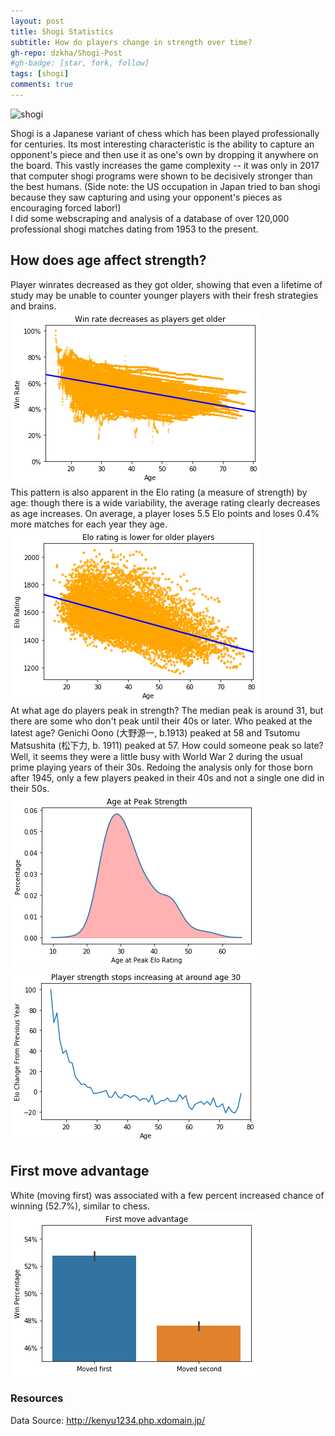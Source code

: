 ```yaml
---
layout: post
title: Shogi Statistics
subtitle: How do players change in strength over time?
gh-repo: dzkha/Shogi-Post
#gh-badge: [star, fork, follow]
tags: [shogi]
comments: true
---
```


![shogi](https://www.culcome.com/culcome/wp-content/uploads/shogi_lesson.jpg)

Shogi is a Japanese variant of chess which has been played professionally for centuries. Its most interesting characteristic is the ability to capture an opponent's piece and then use it as one's own by dropping it anywhere on the board.  This vastly increases the game complexity -- it was only in 2017 that computer shogi programs were shown to be decisively stronger than the best humans. (Side note: the US occupation in Japan tried to ban shogi because they saw capturing and using your opponent's pieces as encouraging forced labor!)
<br/>
I did some webscraping and analysis of a database of over 120,000 professional shogi matches dating from 1953 to the present. 

## How does age affect strength?
Player winrates decreased as they got older, showing that even a lifetime of study may be unable to counter younger players with their fresh strategies and brains. <br/>
![wins_by_age](https://raw.githubusercontent.com/dzkha/dzkha.github.io/master/img/win_by_age2.png)<br/>
This pattern is also apparent in the Elo rating (a measure of strength) by age: though there is a wide variability, the average rating clearly
decreases as age increases. On average, a player loses 5.5 Elo points and loses 0.4% more matches for each year they age. <br/>
![rating_by_age](https://raw.githubusercontent.com/dzkha/dzkha.github.io/master/img/rating_by_age2.png)<br/>
At what age do players peak in strength? The median peak is around 31, but there are some who don't peak until their 40s or later. Who peaked at the latest age? Genichi Oono (大野源一, b.1913) peaked at 58 and Tsutomu Matsushita (松下力, b. 1911) peaked at 57. How could someone peak so late? Well, it seems they were a little busy with World War 2 during the usual prime playing years of their 30s. Redoing the analysis only for those born after 1945, only a few players peaked in their 40s and not a single one did in their 50s. <br/>
![rating_by_age](https://raw.githubusercontent.com/dzkha/dzkha.github.io/master/img/peak_strength.png)
![elo_change](https://raw.githubusercontent.com/dzkha/dzkha.github.io/master/img/elo_change.png)<br/>

## First move advantage
White (moving first) was associated with a few percent increased chance of winning (52.7%), similar to chess. <br/>
![first_move](https://raw.githubusercontent.com/dzkha/dzkha.github.io/master/img/first_move_advantage.png)

### Resources

Data Source: http://kenyu1234.php.xdomain.jp/

